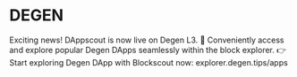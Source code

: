 # DEGEN
Exciting news! DAppscout is now live on Degen L3.  🚀 Conveniently access and explore popular Degen DApps seamlessly within the block explorer.  👉 Start exploring Degen DApp with Blockscout now: explorer.degen.tips/apps
